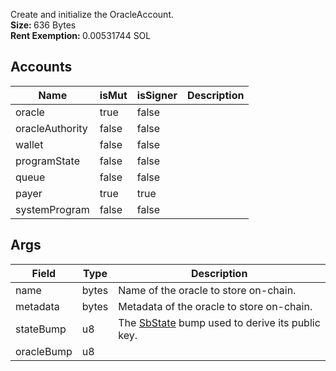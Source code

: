 Create and initialize the OracleAccount.<br /><b>Size: </b>636
Bytes<br /><b>Rent Exemption: </b>0.00531744 SOL

## Accounts

| Name            | isMut | isSigner | Description |
| --------------- | ----- | -------- | ----------- |
| oracle          | true  | false    |             |
| oracleAuthority | false | false    |             |
| wallet          | false | false    |             |
| programState    | false | false    |             |
| queue           | false | false    |             |
| payer           | true  | true     |             |
| systemProgram   | false | false    |             |

## Args

| Field      | Type  | Description                                                                           |
| ---------- | ----- | ------------------------------------------------------------------------------------- |
| name       | bytes | Name of the oracle to store on-chain.                                                 |
| metadata   | bytes | Metadata of the oracle to store on-chain.                                             |
| stateBump  | u8    | The [SbState](/feeds/solana/idl/accounts/SbState) bump used to derive its public key. |
| oracleBump | u8    |                                                                                       |

